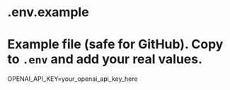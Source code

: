 # .env.example
# Example file (safe for GitHub). Copy to `.env` and add your real values.

OPENAI_API_KEY=your_openai_api_key_here
